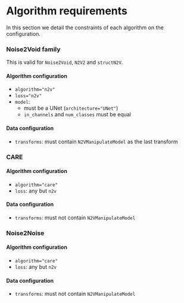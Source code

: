 # Algorithm requirements

In this section we detail the constraints of each algorithm on the configuration.

### Noise2Void family

This is valid for `Noise2Void`, `N2V2` and `structN2V`.

#### Algorithm configuration

- `algorithm="n2v"`
- `loss="n2v"`
- `model`: 
    - must be a UNet (`architecture="UNet"`)
    - `in_channels` and `num_classes` must be equal


#### Data configuration

- `transforms`: must contain `N2VManipulateModel` as the last transform


### CARE

#### Algorithm configuration

- `algorithm="care"`
- `loss`: any but `n2v`

#### Data configuration

- `transforms`: must not contain `N2VManipulateModel`


### Noise2Noise

#### Algorithm configuration

- `algorithm="care"`
- `loss`: any but `n2v`

#### Data configuration

- `transforms`: must not contain `N2VManipulateModel`



